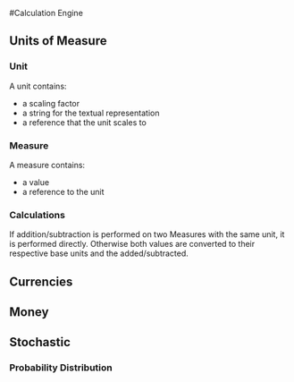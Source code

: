 #Calculation Engine

## Units of Measure

### Unit
A unit contains:
* a scaling factor
* a string for the textual representation
* a reference that the unit scales to

### Measure
A measure contains:
* a value
* a reference to the unit

### Calculations
If addition/subtraction is performed on two Measures with the same unit, 
it is performed directly. Otherwise both values are converted to their respective 
base units and the added/subtracted. 

## Currencies
## Money
## Stochastic
### Probability Distribution

